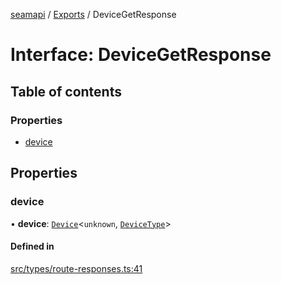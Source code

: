 [seamapi](../README.md) / [Exports](../modules.md) / DeviceGetResponse

# Interface: DeviceGetResponse

## Table of contents

### Properties

- [device](DeviceGetResponse.md#device)

## Properties

### device

• **device**: [`Device`](Device.md)<`unknown`, [`DeviceType`](../modules.md#devicetype)\>

#### Defined in

[src/types/route-responses.ts:41](https://github.com/seamapi/seamapi-javascript/blob/main/src/types/route-responses.ts#L41)
